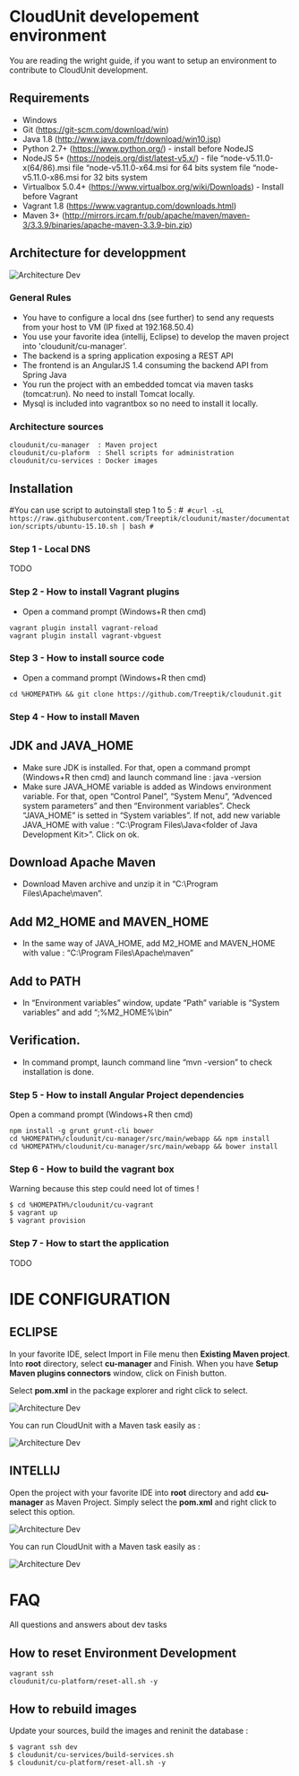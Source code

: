 
# CloudUnit developement environment

You are reading the wright guide, if you want to setup an environment to contribute to CloudUnit development.

## Requirements

* Windows
* Git (https://git-scm.com/download/win)
* Java 1.8 (http://www.java.com/fr/download/win10.jsp)
* Python 2.7+ (https://www.python.org/) - install before NodeJS
* NodeJS 5+ (https://nodejs.org/dist/latest-v5.x/) - file “node-v5.11.0-x(64/86).msi
	file “node-v5.11.0-x64.msi for 64 bits system
	file “node-v5.11.0-x86.msi for 32 bits system
* Virtualbox 5.0.4+ (https://www.virtualbox.org/wiki/Downloads) - Install before Vagrant
* Vagrant 1.8 (https://www.vagrantup.com/downloads.html)
* Maven 3+ (http://mirrors.ircam.fr/pub/apache/maven/maven-3/3.3.9/binaries/apache-maven-3.3.9-bin.zip)


## Architecture for developpment

![Architecture Dev](img/plateforme-dev.png "Architecture Development")    

### General Rules

* You have to configure a local dns (see further) to send any requests from your host to VM (IP fixed at 192.168.50.4) 
* You use your favorite idea (intellij, Eclipse) to develop the maven project into 'cloudunit/cu-manager'.
* The backend is a spring application exposing a REST API
* The frontend is an AngularJS 1.4 consuming the backend API from Spring Java
* You run the project with an embedded tomcat via maven tasks (tomcat:run). No need to install Tomcat locally.
* Mysql is included into vagrantbox so no need to install it locally.

### Architecture sources

```
cloudunit/cu-manager  : Maven project 
cloudunit/cu-plaform  : Shell scripts for administration 
cloudunit/cu-services : Docker images
```

## Installation 

#You can use script to autoinstall step 1 to 5 :
#```
#curl -sL https://raw.githubusercontent.com/Treeptik/cloudunit/master/documentation/scripts/ubuntu-15.10.sh | bash
#```

### Step 1 - Local DNS

TODO

### Step 2 - How to install Vagrant plugins

* Open a command prompt (Windows+R then cmd)
```
vagrant plugin install vagrant-reload
vagrant plugin install vagrant-vbguest
```

### Step 3 - How to install source code

* Open a command prompt (Windows+R then cmd)
```
cd %HOMEPATH% && git clone https://github.com/Treeptik/cloudunit.git
```

### Step 4 - How to install Maven

## JDK and JAVA_HOME
* Make sure JDK is installed. For that, open a command prompt (Windows+R then cmd) and launch command line : java -version
* Make sure JAVA_HOME variable is added as Windows environment variable. For that, open “Control Panel”, “System Menu”, “Advenced system parameters” and then “Environment variables”. Check “JAVA_HOME” is setted in “System variables”. If not, add new variable JAVA_HOME with value : “C:\Program Files\Java\<folder of Java Development Kit>”. Click on ok.
## Download Apache Maven
* Download Maven archive and unzip it in “C:\Program Files\Apache\maven”.
## Add M2_HOME and MAVEN_HOME
* In the same way of JAVA_HOME, add M2_HOME and MAVEN_HOME with value : “C:\Program Files\Apache\maven”
## Add to PATH
* In “Environment variables” window, update “Path” variable is “System variables” and add “;%M2_HOME%\bin”
## Verification.
* In command prompt, launch command line “mvn -version” to check installation is done.


### Step 5 - How to install Angular Project dependencies 

Open a command prompt (Windows+R then cmd)
```
npm install -g grunt grunt-cli bower 
cd %HOMEPATH%/cloudunit/cu-manager/src/main/webapp && npm install
cd %HOMEPATH%/cloudunit/cu-manager/src/main/webapp && bower install
```

### Step 6 - How to build the vagrant box

Warning because this step could need lot of times !

```
$ cd %HOMEPATH%/cloudunit/cu-vagrant 
$ vagrant up
$ vagrant provision
```

### Step 7 - How to start the application

TODO

# IDE CONFIGURATION

## ECLIPSE 

In your favorite IDE, select Import in File menu then **Existing Maven project**.
Into **root** directory, select **cu-manager** and Finish.
When you have **Setup Maven plugins connectors** window, click on Finish button.

Select **pom.xml** in the package explorer and right click to select.


![Architecture Dev](img/eclipse_root.png "Architecture Development")


You can run CloudUnit with a Maven task easily as :
    
![Architecture Dev](img/eclipse_conf.png "Architecture Development")


## INTELLIJ

Open the project with your favorite IDE into **root** directory and add **cu-manager** as Maven Project.
Simply select the **pom.xml** and right click to select this option.


![Architecture Dev](img/intellij_root.png "Architecture Development")



You can run CloudUnit with a Maven task easily as :
    
![Architecture Dev](img/intellij_conf.png "Architecture Development")


# FAQ

All questions and answers about dev tasks

## How to reset Environment Development

```
vagrant ssh
cloudunit/cu-platform/reset-all.sh -y
```

## How to rebuild images

Update your sources, build the images and reninit the database :

```
$ vagrant ssh dev
$ cloudunit/cu-services/build-services.sh
$ cloudunit/cu-platform/reset-all.sh -y
```

